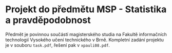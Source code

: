 # Projekt do předmětu MSP - Statistika a pravděpodobnost
Předmět je povinnou součástí magisterského studia na Fakultě informačních technologií Vysokého učení technického v Brně. Kompletní zadání projektu je v souboru `task.pdf`, řešení pak v `xpauli08.pdf`.
